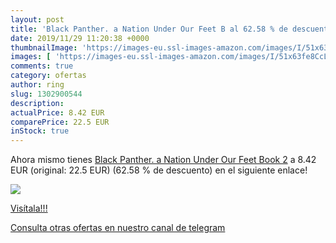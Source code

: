 ```yaml
---
layout: post
title: 'Black Panther. a Nation Under Our Feet B al 62.58 % de descuento'
date: 2019/11/29 11:20:38 +0000
thumbnailImage: 'https://images-eu.ssl-images-amazon.com/images/I/51x63fe8CcL._SL200_.jpg'
images: [ 'https://images-eu.ssl-images-amazon.com/images/I/51x63fe8CcL._SL200_.jpg' ]
comments: true
category: ofertas
author: ring
slug: 1302900544
description:
actualPrice: 8.42 EUR
comparePrice: 22.5 EUR
inStock: true
---
```


Ahora mismo tienes [Black Panther. a Nation Under Our Feet Book 2](https://www.amazon.com/dp/1302900544/?tag=redken08-20) a 8.42 EUR (original: 22.5 EUR) (62.58 %  de descuento) en el siguiente enlace!

[![](https://images-eu.ssl-images-amazon.com/images/I/51x63fe8CcL._SL200_.jpg)](https://www.amazon.com/dp/1302900544/?tag=redken08-20)

[Visítala!!!](https://www.amazon.com/dp/1302900544/?tag=redken08-20)

[Consulta otras ofertas en nuestro canal de telegram](https://t.me/s/ofertas25)
